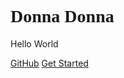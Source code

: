 

<h1><font face="verdana">Donna Donna</font></h1>
Hello World

[GitHub](https://github.com/Sctwang/docsify)
[Get Started](#introduction)

